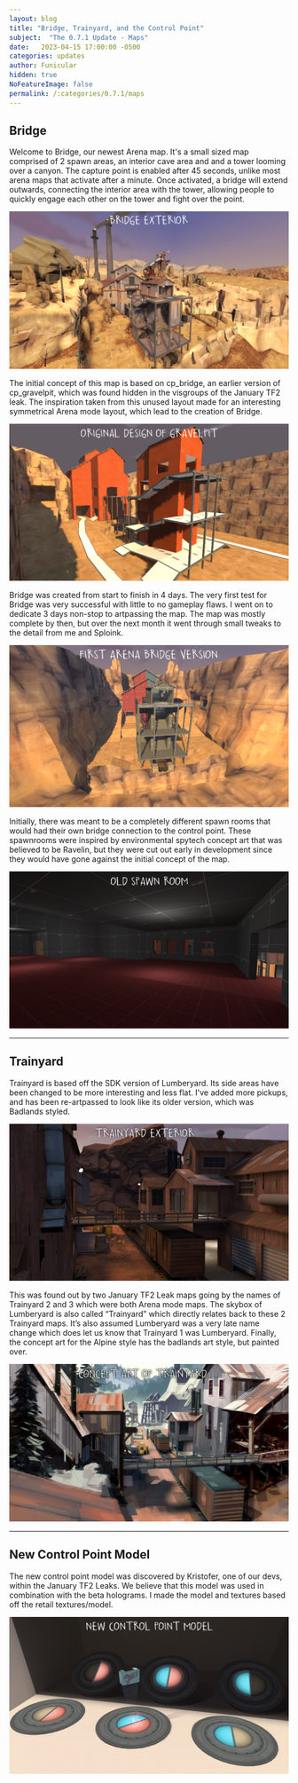 ```yaml
---
layout: blog
title: "Bridge, Trainyard, and the Control Point"
subject:  "The 0.7.1 Update - Maps"
date:   2023-04-15 17:00:00 -0500
categories: updates
author: Funicular
hidden: true
NoFeatureImage: false
permalink: /:categories/0.7.1/maps
---
```


## Bridge
Welcome to Bridge, our newest Arena map.
It's a small sized map comprised of 2 spawn areas, an interior cave area and and a tower looming over a canyon.
The capture point is enabled after 45 seconds, unlike most arena maps that activate after a minute. Once activated, a bridge will extend outwards, connecting the interior area with the tower, allowing people to quickly engage each other on the tower and fight over the point.

![](/assets/blog/update-071-maps/bridgeexterior.png)

The initial concept of this map is based on cp_bridge, an earlier version of cp_gravelpit, which was found hidden in the visgroups of the January TF2 leak. The inspiration taken from this unused layout made for an interesting symmetrical Arena mode layout, which lead to the creation of Bridge.

![](/assets/blog/update-071-maps/cpbridge.png)

Bridge was created from start to finish in 4 days. The very first test for Bridge was very successful with little to no gameplay flaws. 
I went on to dedicate 3 days non-stop to artpassing the map. The map was mostly complete by then, but over the next month it went through small tweaks to the detail from me and Sploink.

![](/assets/blog/update-071-maps/earlybridge.png)
  
Initially, there was meant to be a completely different spawn rooms that would had their own bridge connection to the control point. These spawnrooms were inspired by environmental spytech concept art that was believed to be Ravelin, but they were cut out early in development since they would have gone against the initial concept of the map.

![](/assets/blog/update-071-maps/oldspawn.png)

---

## Trainyard
Trainyard is based off the SDK version of Lumberyard. 
Its side areas have been changed to be more interesting and less flat. I've added more pickups, and has been re-artpassed to look like its older version, which was Badlands styled. 

![](/assets/blog/update-071-maps/trainyardexterior.png)

This was found out by two January TF2 Leak maps going by the names of Trainyard 2 and 3 which were both Arena mode maps. The skybox of Lumberyard is also called “Trainyard” which directly relates back to these 2 Trainyard maps. It’s also assumed Lumberyard was a very late name change which does let us know that Trainyard 1 was Lumberyard. Finally, the concept art for the Alpine style has the badlands art style, but painted over.
 
![](/assets/blog/update-071-maps/alpineconceptart.png)

---

## New Control Point Model
The new control point model was discovered by Kristofer, one of our devs, within the January TF2 Leaks. We believe that this model was used in combination with the beta holograms. I made the model and textures based off the retail textures/model.

![](/assets/blog/update-071-maps/controlpointshowcase.png)
